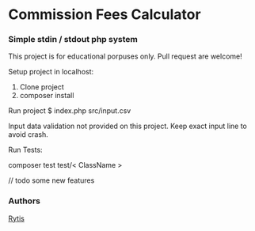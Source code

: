 
# Commission Fees Calculator
### Simple stdin / stdout php system

This project is for educational porpuses only. Pull request are welcome!

Setup project in localhost: 

1. Clone project
2. composer install

Run project
$ index.php src/input.csv

Input data validation not provided on this project. Keep exact input line to avoid crash.

Run Tests:

composer test test/< ClassName >

// todo some new features

### Authors
[Rytis](https://github.com/Ryttis)